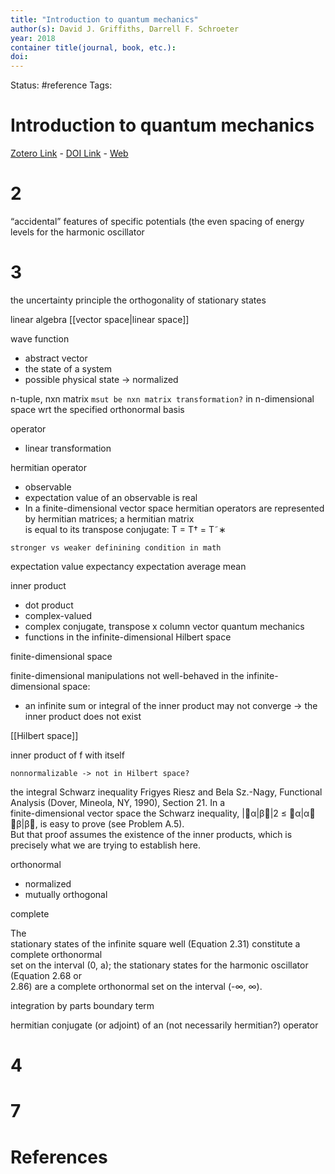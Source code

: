 ```yaml
---
title: "Introduction to quantum mechanics"
author(s): David J. Griffiths, Darrell F. Schroeter
year: 2018
container title(journal, book, etc.): 
doi: 
---
```

Status: #reference
Tags:
# Introduction to quantum mechanics
[Zotero Link](zotero://select/items/@Griffiths.Schroeter2018_IntroductionQuantumMechanics) - [DOI Link](https://doi.org/) - [Web]()


# 2
“accidental” features of specific potentials (the even spacing of energy levels for the harmonic oscillator

# 3
the uncertainty principle
the orthogonality of stationary states

linear algebra
[[vector space|linear space]]

wave function 
- abstract vector 
- the state of a system 
- possible physical state -> normalized 

n-tuple, nxn matrix `msut be nxn matrix transformation?` in n-dimensional space wrt the specified orthonormal basis

operator 
- linear transformation 


hermitian operator 
- observable 
- expectation value of an observable is real
- In a finite-dimensional vector space hermitian operators are represented by hermitian matrices; a hermitian matrix  
is equal to its transpose conjugate: T = T† = T˜∗


`stronger vs weaker definining condition in math `

expectation value 
expectancy 
expectation 
average
mean

inner product 
- dot product
- complex-valued 
- complex conjugate, transpose x column vector 
quantum mechanics 
- functions in the infinite-dimensional Hilbert space


finite-dimensional space 

finite-dimensional manipulations not well-behaved in the infinite-dimensional space:
- an infinite sum or integral of the inner product may not converge -> the inner product does not exist

[[Hilbert space]]


inner product of f with itself


`nonnormalizable -> not in Hilbert space?`

the integral Schwarz inequality
Frigyes Riesz and Bela Sz.-Nagy, Functional Analysis (Dover, Mineola, NY, 1990), Section 21. In a  
finite-dimensional vector space the Schwarz inequality, |α|β|2 ≤ α|α β|β, is easy to prove (see Problem A.5).  
But that proof assumes the existence of the inner products, which is precisely what we are trying to establish here.


orthonormal 
- normalized 
- mutually orthogonal 

complete 

The  
stationary states of the infinite square well (Equation 2.31) constitute a complete orthonormal  
set on the interval (0, a); the stationary states for the harmonic oscillator (Equation 2.68 or  
2.86) are a complete orthonormal set on the interval (-∞, ∞).


integration by parts 
boundary term 


hermitian conjugate (or adjoint) of an (not necessarily hermitian?) operator 

# 4

# 7

# References
